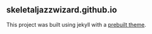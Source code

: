 ## skeletaljazzwizard.github.io

This project was built using jekyll with a [prebuilt theme](https://github.com/agusmakmun/agusmakmun.github.io/).
